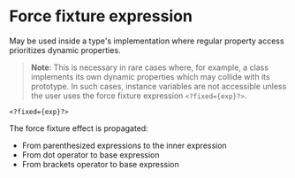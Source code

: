 # Force fixture expression

May be used inside a type's implementation where regular property access prioritizes dynamic properties.

> **Note**: This is necessary in rare cases where, for example, a class implements its own dynamic properties which may collide with its prototype. In such cases, instance variables are not accessible unless the user uses the force fixture expression `<?fixed={exp}?>`.

```
<?fixed={exp}?>
```

The force fixture effect is propagated:

- From parenthesized expressions to the inner expression
- From dot operator to base expression
- From brackets operator to base expression